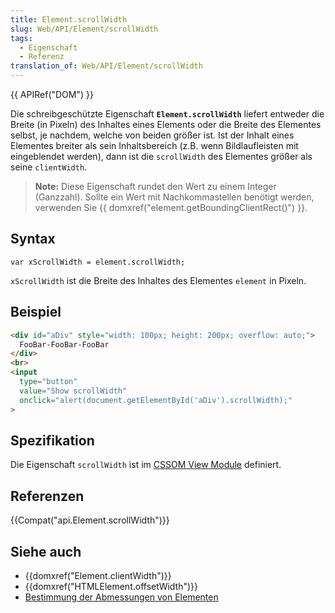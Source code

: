```yaml
---
title: Element.scrollWidth
slug: Web/API/Element/scrollWidth
tags:
  - Eigenschaft
  - Referenz
translation_of: Web/API/Element/scrollWidth
---
```

{{ APIRef("DOM") }}

Die schreibgeschützte Eigenschaft **`Element.scrollWidth`** liefert entweder die Breite (in Pixeln) des Inhaltes eines Elements oder die Breite des Elementes selbst, je nachdem, welche von beiden größer ist. Ist der Inhalt eines Elementes breiter als sein Inhaltsbereich (z.B. wenn Bildlaufleisten mit eingeblendet werden), dann ist die `scrollWidth` des Elementes größer als seine `clientWidth`.

> **Note:** Diese Eigenschaft rundet den Wert zu einem Integer (Ganzzahl). Sollte ein Wert mit Nachkommastellen benötigt werden, verwenden Sie {{ domxref("element.getBoundingClientRect()") }}.

## Syntax

    var xScrollWidth = element.scrollWidth;

`xScrollWidth` ist die Breite des Inhaltes des Elementes `element` in Pixeln.

## Beispiel

```html
<div id="aDiv" style="width: 100px; height: 200px; overflow: auto;">
  FooBar-FooBar-FooBar
</div>
<br>
<input
  type="button"
  value="Show scrollWidth"
  onclick="alert(document.getElementById('aDiv').scrollWidth);"
>
```

## Spezifikation

Die Eigenschaft `scrollWidth` ist im [CSSOM View Module](http://dev.w3.org/csswg/cssom-view/#dom-element-scrollwidth) definiert.

## Referenzen

{{Compat("api.Element.scrollWidth")}}

## Siehe auch

- {{domxref("Element.clientWidth")}}
- {{domxref("HTMLElement.offsetWidth")}}
- [Bestimmung der Abmessungen von Elementen](/de/docs/Determining_the_dimensions_of_elements)
